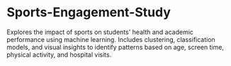 # Sports-Engagement-Study
Explores the impact of sports on students' health and academic performance using machine learning. Includes clustering, classification models, and visual insights to identify patterns based on age, screen time, physical activity, and hospital visits.
